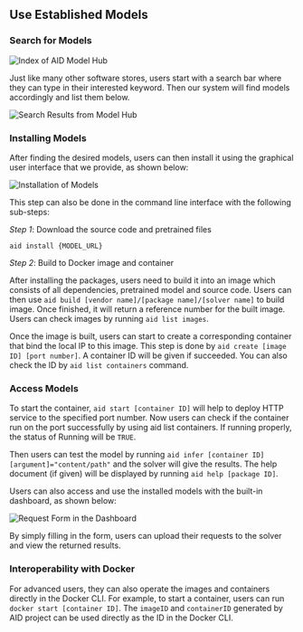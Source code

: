 ## Use Established Models

### Search for Models

![Index of AID Model Hub](https://res-4.cloudinary.com/autoai/image/upload/q_auto/v1/ghost-blog-images/Screenshot-from-2022-01-11-00.38.53%402x.png)

Just like many other software stores, users start with a search bar where they can type in their interested keyword. Then our system will find models accordingly and list them below.

![Search Results from Model Hub](https://res-1.cloudinary.com/autoai/image/upload/q_auto/v1/ghost-blog-images/Screenshot-from-2022-01-11-00.47.26%402x.png)

### Installing Models

After finding the desired models, users can then install it using the graphical user interface that we provide, as shown below:

![Installation of Models](https://res-1.cloudinary.com/autoai/image/upload/q_auto/v1/ghost-blog-images/Screenshot-from-2022-01-11-01.03.16%402x.png)

This step can also be done in the command line interface with the following sub-steps:

*Step 1*: Download the source code and pretrained files

```
aid install {MODEL_URL}
```

*Step 2*: Build to Docker image and container

After installing the packages, users need to build it into an image which consists of all dependencies, pretrained model and source code. Users can then use ```aid build [vendor name]/[package name]/[solver name]``` to build image. Once finished, it will return a reference number for the built image. Users can check images by running ```aid list images```.

Once the image is built, users can start to create a corresponding container that bind the local IP to this image. This step is done by ```aid create [image ID] [port number]```. A container ID will be given if succeeded. You can also check the ID by ```aid list containers``` command.

### Access Models

To start the container, ```aid start [container ID]``` will help to deploy HTTP service to the specified port number. Now users can check if the container run on the port successfully by using aid list containers. If running properly, the status of Running will be ```TRUE```.

Then users can test the model by running ```aid infer [container ID] [argument]="content/path"``` and the solver will give the results. The help document (if given) will be displayed by running  ```aid help [package ID]```.

Users can also access and use the installed models with the built-in dashboard, as shown below:

![Request Form in the Dashboard](images/access.png)

By simply filling in the form, users can upload their requests to the solver and view the returned results.

### Interoperability with Docker

For advanced users, they can also operate the images and containers directly in the Docker CLI. For example, to start a container, users can run ```docker start [container ID]```. The ```imageID``` and ```containerID``` generated by AID project can be used directly as the ID in the Docker CLI.